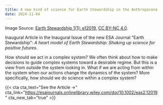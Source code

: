 ```yaml
---
title: A new kind of science for Earth Stewardship in the Anthropocene
date: 2024-11-04
---
```


Image Source: [Earth Stewardship 1(1): e12019](https://esajournals.onlinelibrary.wiley.com/doi/10.1002/eas2.12019), [CC BY-NC 4.0](https://creativecommons.org/licenses/by-nc/4.0/).


Inaugural Article in the Inaugural Issue of the new ESA Journal "Earth Stewardship": *A heart model of Earth Stewardship: Shaking up science for positive futures*.

<!--more-->

How should we act in a complex system?  We often think about how to make decisions to guide complex systems toward a desirable regime.  But this is a view from outside the system looking in. What if we are acting from within the system when our actions change the dynamics of the system?  More specifically, how should we do science within a complex system? 

{{< cta cta_text="See the Article →" cta_link="https://esajournals.onlinelibrary.wiley.com/doi/10.1002/eas2.12019" cta_new_tab="true" >}}






